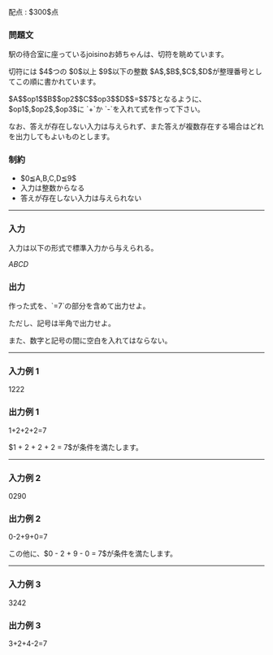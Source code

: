 
<div>

<span>

<span>

<p>
配点 : $300$点
</p>

<div>

<section>

### **問題文**

<p>
駅の待合室に座っているjoisinoお姉ちゃんは、切符を眺めています。
</p>

<p>
切符には $4$つの $0$以上 $9$以下の整数 $A$,$B$,$C$,$D$が整理番号としてこの順に書かれています。
</p>

<p>
$A$$op1$$B$$op2$$C$$op3$$D$$=$$7$となるように、$op1$,$op2$,$op3$に `+`か `-`を入れて式を作って下さい。
</p>

<p>
なお、答えが存在しない入力は与えられず、また答えが複数存在する場合はどれを出力してもよいものとします。
</p>

</section>

</div>

<div>

<section>

### **制約**

<ul>

<li>
$0≦A,B,C,D≦9$
</li>

<li>
入力は整数からなる
</li>

<li>
答えが存在しない入力は与えられない
</li>

</ul>

</section>

</div>

---

<div>

<div>

<section>

### **入力**

<p>
入力は以下の形式で標準入力から与えられる。
</p>

<div>

$ABCD$
</div>

</section>

</div>

<div>

<section>

### **出力**

<p>
作った式を、`=7`の部分を含めて出力せよ。
</p>

<p>
ただし、記号は半角で出力せよ。
</p>

<p>
また、数字と記号の間に空白を入れてはならない。
</p>

</section>

</div>

</div>

---

<div>

<section>

### **入力例 1**

<div>

1222

</div>

</section>

</div>

<div>

<section>

### **出力例 1**

<div>

1+2+2+2=7

</div>

<p>
$1 + 2 + 2 + 2 = 7$が条件を満たします。
</p>

</section>

</div>

---

<div>

<section>

### **入力例 2**

<div>

0290

</div>

</section>

</div>

<div>

<section>

### **出力例 2**

<div>

0-2+9+0=7

</div>

<p>
この他に、$0 - 2 + 9 - 0 = 7$が条件を満たします。
</p>

</section>

</div>

---

<div>

<section>

### **入力例 3**

<div>

3242

</div>

</section>

</div>

<div>

<section>

### **出力例 3**

<div>

3+2+4-2=7

</div>

</section>

</div>

</span>

</span>

</div>
